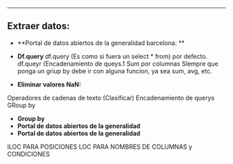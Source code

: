 
---

## Extraer datos:

- **Portal de datos abiertos de la generalidad barcelona: **
	 
- **Df.query**
	 df.query  (Es como si fuera un select * from) por defecto.
	 df.queyr (Encadenamiento de queys.1
	 Sum por columnas
	 SIempre que ponga un griup by debe ir con alguna funcion, ya sea sum, avg, etc.
	 
- **Eliminar valores NaN:**
	 

Operadores de cadenas de texto (Clasificar)
Encadenamiento de querys
GRoup by



- **Group by**
- **Portal de datos abiertos de la generalidad**
- **Portal de datos abiertos de la generalidad**








ILOC PARA POSICIONES
LOC PARA NOMBRES DE COLUMNAS y CONDICIONES